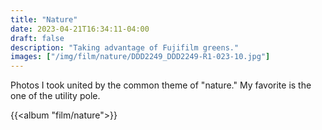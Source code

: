 ```yaml
---
title: "Nature"
date: 2023-04-21T16:34:11-04:00
draft: false
description: "Taking advantage of Fujifilm greens."
images: ["/img/film/nature/DDD2249_DDD2249-R1-023-10.jpg"]
---
```


Photos I took united by the common theme of "nature." My favorite is the one of the utility pole.

{{<album "film/nature">}}